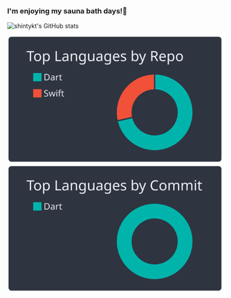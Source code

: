 ### I'm enjoying my sauna bath days!🧖

![shintykt's GitHub stats](https://github-readme-stats.vercel.app/api?username=shintykt&count_private=true&show_icons=true&theme=merko)

[![](https://raw.githubusercontent.com/shintykt/shintykt/master/profile-summary-card-output/nord_dark/1-repos-per-language.svg)](https://github.com/vn7n24fzkq/github-profile-summary-cards) [![](https://raw.githubusercontent.com/shintykt/shintykt/master/profile-summary-card-output/nord_dark/2-most-commit-language.svg)](https://github.com/vn7n24fzkq/github-profile-summary-cards)
